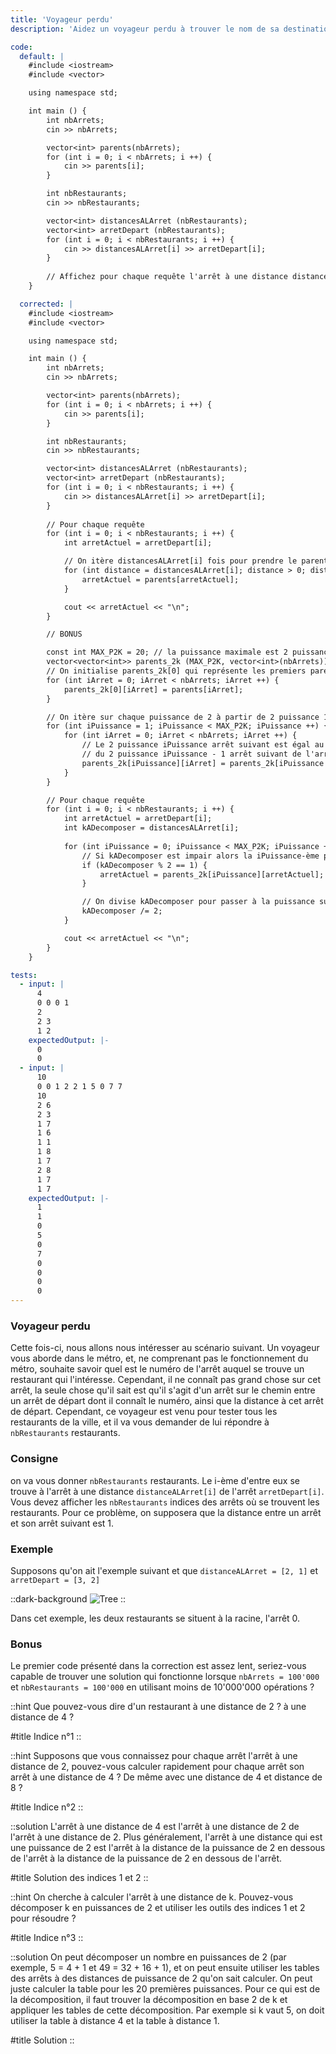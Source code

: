 ```yaml
---
title: 'Voyageur perdu'
description: 'Aidez un voyageur perdu à trouver le nom de sa destination'

code:
  default: |
    #include <iostream>
    #include <vector>

    using namespace std;

    int main () {
        int nbArrets;
        cin >> nbArrets;

        vector<int> parents(nbArrets);
        for (int i = 0; i < nbArrets; i ++) {
            cin >> parents[i];
        }

        int nbRestaurants;
        cin >> nbRestaurants;

        vector<int> distancesALArret (nbRestaurants);
        vector<int> arretDepart (nbRestaurants);
        for (int i = 0; i < nbRestaurants; i ++) {
            cin >> distancesALArret[i] >> arretDepart[i];
        }
        
        // Affichez pour chaque requête l'arrêt à une distance distancesALArret[i] de l'arrêt arretDepart[i]
    }

  corrected: |
    #include <iostream>
    #include <vector>

    using namespace std;

    int main () {
        int nbArrets;
        cin >> nbArrets;

        vector<int> parents(nbArrets);
        for (int i = 0; i < nbArrets; i ++) {
            cin >> parents[i];
        }

        int nbRestaurants;
        cin >> nbRestaurants;

        vector<int> distancesALArret (nbRestaurants);
        vector<int> arretDepart (nbRestaurants);
        for (int i = 0; i < nbRestaurants; i ++) {
            cin >> distancesALArret[i] >> arretDepart[i];
        }
        
        // Pour chaque requête
        for (int i = 0; i < nbRestaurants; i ++) {
            int arretActuel = arretDepart[i];

            // On itère distancesALArret[i] fois pour prendre le parent de l'arret actuel, en réduisant à chaque fois la distance de 1
            for (int distance = distancesALArret[i]; distance > 0; distance --) {
                arretActuel = parents[arretActuel];
            }

            cout << arretActuel << "\n";
        }

        // BONUS

        const int MAX_P2K = 20; // la puissance maximale est 2 puissance 20
        vector<vector<int>> parents_2k (MAX_P2K, vector<int>(nbArrets));
        // On initialise parents_2k[0] qui représente les premiers parents (2 puissance 0 = 1)
        for (int iArret = 0; iArret < nbArrets; iArret ++) {
            parents_2k[0][iArret] = parents[iArret];
        }

        // On itère sur chaque puissance de 2 à partir de 2 puissance 1 pour calculer sa table
        for (int iPuissance = 1; iPuissance < MAX_P2K; iPuissance ++) {
            for (int iArret = 0; iArret < nbArrets; iArret ++) {
                // Le 2 puissance iPuissance arrêt suivant est égal au 2 puissance iPuissance - 1 arrêt de l'arrêt
                // du 2 puissance iPuissance - 1 arrêt suivant de l'arrêt
                parents_2k[iPuissance][iArret] = parents_2k[iPuissance - 1][parents_2k[iPuissance - 1][iArret]];
            }
        }

        // Pour chaque requête
        for (int i = 0; i < nbRestaurants; i ++) {
            int arretActuel = arretDepart[i];
            int kADecomposer = distancesALArret[i];
        
            for (int iPuissance = 0; iPuissance < MAX_P2K; iPuissance ++) {
                // Si kADecomposer est impair alors la iPuissance-ème puissance est inclue dans k.
                if (kADecomposer % 2 == 1) {
                    arretActuel = parents_2k[iPuissance][arretActuel];
                }

                // On divise kADecomposer pour passer à la puissance suivante
                kADecomposer /= 2;
            }

            cout << arretActuel << "\n";
        }
    }

tests:
  - input: |
      4
      0 0 0 1
      2
      2 3
      1 2
    expectedOutput: |-
      0
      0
  - input: |
      10
      0 0 1 2 2 1 5 0 7 7
      10
      2 6
      2 3
      1 7
      1 6
      1 1
      1 8
      1 7
      2 8
      1 7
      1 7
    expectedOutput: |-
      1
      1
      0
      5
      0
      7
      0
      0
      0
      0
---
```


### Voyageur perdu

Cette fois-ci, nous allons nous intéresser au scénario suivant. Un voyageur vous aborde dans le métro, et, ne comprenant pas le fonctionnement du métro, souhaite savoir quel est le numéro de l'arrêt auquel se trouve un restaurant qui l'intéresse. Cependant, il ne connaît pas grand chose sur cet arrêt, la seule chose qu'il sait est qu'il s'agit d'un arrêt sur le chemin entre un arrêt de départ dont il connaît le numéro, ainsi que la distance à cet arrêt de départ. Cependant, ce voyageur est venu pour tester tous les restaurants de la ville, et il va vous demander de lui répondre à `nbRestaurants` restaurants.

### Consigne

on va vous donner `nbRestaurants` restaurants. Le i-ème d'entre eux se trouve à l'arrêt à une distance `distanceALArret[i]` de l'arrêt `arretDepart[i]`. Vous devez afficher les `nbRestaurants` indices des arrêts où se trouvent les restaurants. Pour ce problème, on supposera que la distance entre un arrêt et son arrêt suivant est 1.

### Exemple

Supposons qu'on ait l'exemple suivant et que `distanceALArret = [2, 1]` et `arretDepart = [3, 2]`

::dark-background
![Tree](/polympiads/tree-metro-polympiads.png)
::

Dans cet exemple, les deux restaurants se situent à la racine, l'arrêt 0.

### Bonus

Le premier code présenté dans la correction est assez lent, seriez-vous capable de trouver une solution qui fonctionne lorsque `nbArrets = 100'000` et `nbRestaurants = 100'000` en utilisant moins de 10'000'000 opérations ?

::hint
Que pouvez-vous dire d'un restaurant à une distance de 2 ? à une distance de 4 ?

#title
Indice n°1
::

::hint
Supposons que vous connaissez pour chaque arrêt l'arrêt à une distance de 2, pouvez-vous calculer rapidement pour chaque arrêt son arrêt à une distance de 4 ? De même avec une distance de 4 et distance de 8 ?

#title
Indice n°2
::

::solution
L'arrêt à une distance de 4 est l'arrêt à une distance de 2 de l'arrêt à une distance de 2. Plus généralement, l'arrêt à une distance qui est une puissance de 2 est l'arrêt à la distance de la puissance de 2 en dessous de l'arrêt à la distance de la puissance de 2 en dessous de l'arrêt.

#title
Solution des indices 1 et 2
::

::hint
On cherche à calculer l'arrêt à une distance de k. Pouvez-vous décomposer k en puissances de 2 et utiliser les outils des indices 1 et 2 pour résoudre ?

#title
Indice n°3
::

::solution
On peut décomposer un nombre en puissances de 2 (par exemple, 5 = 4 + 1 et 49 = 32 + 16 + 1), et on peut ensuite utiliser les tables des arrêts à des distances de puissance de 2 qu'on sait calculer. On peut juste calculer la table pour les 20 premières puissances. Pour ce qui est de la décomposition, il faut trouver la décomposition en base 2 de k et appliquer les tables de cette décomposition. Par exemple si k vaut 5, on doit utiliser la table à distance 4 et la table à distance 1.

#title
Solution
::
